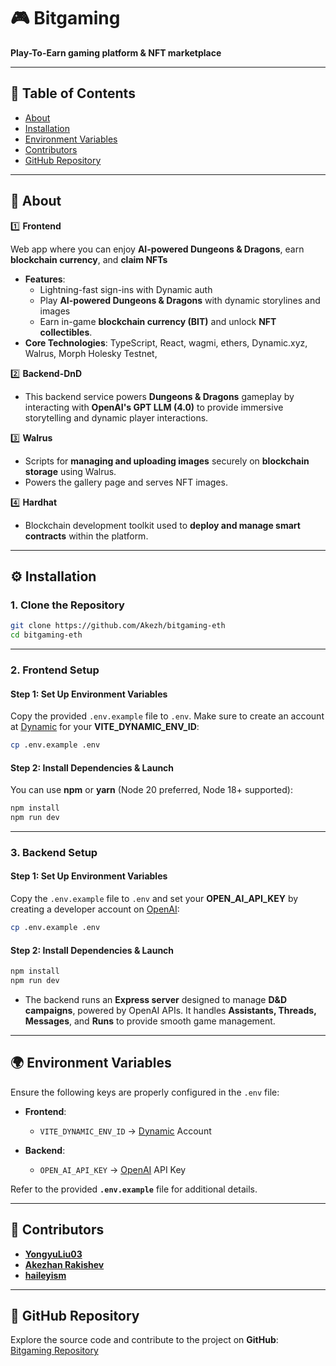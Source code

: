 # 🎮 Bitgaming

**Play-To-Earn gaming platform & NFT marketplace**

---

## 📑 Table of Contents

- [About](#about)
- [Installation](#installation)
- [Environment Variables](#environment-variables)
- [Contributors](#contributors)
- [GitHub Repository](#github-repository)

---

## 📖 About

1️⃣ **Frontend**

Web app where you can enjoy **AI-powered Dungeons & Dragons**, earn **blockchain currency**, and **claim NFTs**

- **Features**:
  - Lightning-fast sign-ins with Dynamic auth
  - Play **AI-powered Dungeons & Dragons** with dynamic storylines and images
  - Earn in-game **blockchain currency (BIT)** and unlock **NFT collectibles**.
- **Core Technologies**: TypeScript, React, wagmi, ethers, Dynamic.xyz, Walrus, Morph Holesky Testnet,

2️⃣ **Backend-DnD**

- This backend service powers **Dungeons & Dragons** gameplay by interacting with **OpenAI's GPT LLM (4.0)** to provide immersive storytelling and dynamic player interactions.

3️⃣ **Walrus**

- Scripts for **managing and uploading images** securely on **blockchain storage** using Walrus.
- Powers the gallery page and serves NFT images.

4️⃣ **Hardhat**

- Blockchain development toolkit used to **deploy and manage smart contracts** within the platform.

---

## ⚙️ Installation

### 1. Clone the Repository

```bash
git clone https://github.com/Akezh/bitgaming-eth
cd bitgaming-eth
```

---

### 2. Frontend Setup

#### Step 1: Set Up Environment Variables

Copy the provided `.env.example` file to `.env`. Make sure to create an account at [Dynamic](https://app.dynamic.xyz/) for your **VITE_DYNAMIC_ENV_ID**:

```bash
cp .env.example .env
```

#### Step 2: Install Dependencies & Launch

You can use **npm** or **yarn** (Node 20 preferred, Node 18+ supported):

```bash
npm install
npm run dev
```

---

### 3. Backend Setup

#### Step 1: Set Up Environment Variables

Copy the `.env.example` file to `.env` and set your **OPEN_AI_API_KEY** by creating a developer account on [OpenAI](https://platform.openai.com/):

```bash
cp .env.example .env
```

#### Step 2: Install Dependencies & Launch

```bash
npm install
npm run dev
```

- The backend runs an **Express server** designed to manage **D&D campaigns**, powered by OpenAI APIs. It handles **Assistants, Threads, Messages**, and **Runs** to provide smooth game management.

---

## 🌍 Environment Variables

Ensure the following keys are properly configured in the `.env` file:

- **Frontend**:

  - `VITE_DYNAMIC_ENV_ID` → [Dynamic](https://app.dynamic.xyz/) Account

- **Backend**:
  - `OPEN_AI_API_KEY` → [OpenAI](https://platform.openai.com/) API Key

Refer to the provided **`.env.example`** file for additional details.

---

## 👥 Contributors

- **[YongyuLiu03](https://github.com/YongyuLiu03)** 
- **[Akezhan Rakishev](https://github.com/Akezh)**  
- **[haileyism](https://github.com/haileyism)** 

---

## 📂 GitHub Repository

Explore the source code and contribute to the project on **GitHub**:  
[Bitgaming Repository](https://github.com/Akezh/bitgaming-eth)
